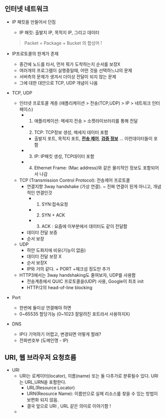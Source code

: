 ## 인터넷 네트워크

- IP 패킷을 만들어서 던짐

  - IP 패킷: 출발지 IP, 목적지 IP, 그리고 데이터

  > Packet = Package + Bucket 의 합성어 ! 

- IP프로토콜의 한계가 존재

  - 중간에 노드를 타서, 먼저 뭐가 도착하는지 순서를 보장X 
  - 여러개의 프로그램이 실행중일때, 어떤 것을 선택하느냐의 문제 
  - 서버측의 문제가 생겨서 더이상 전달이 되지 않는 문제 
  - 그에 대한 대안으로 TCP, UDP 개념이 나옴

- TCP, UDP 

  - 인터넷 프로토콜 계층 (애플리케이션 > 전송(TCP,UDP) > IP > 네트워크 인터페이스)
    - 1) 애플리케이션: 메세지 전송 > 소켓라이브러리를 통해 전달 
    - 2) TCP: TCP정보 생성, 메세지 데이터 포함 
      - 출발지 포트, 목적지 포트, **<u>전송 제어</u>**, **<u>검증 정보</u>** ... 이런데이터들이 포함 
    - 3) IP: IP패킷 생성, TCP데이터 포함 
    - 4) Ethernet Frame: (Mac address)와 같은 물리적인 정보도 포함되어서 나감 
  - TCP (Transmission Control Protocol): 전송제어 프로토콜 
    - 연결지향 3way handshake (가상 연결). ~ 진짜 연결이 된게 아니고, 개념적인 연결인것
      - 1) SYN:접속요청 
      - 2) SYN + ACK 
      - 3) ACK : 요즘에 이부분에서 데이터도 같이 전달함
    - 데이터 전달 보증
    - 순서 보장 
  - UDP 
    - 하얀 도화지에 비유(기능이 없음)
    - 데이터 전달 보장 X 
    - 순서 보장X 
    - IP와 거의 같다.  + PORT  +체크섬 정도만 추가 
  - HTTP3에서는 3way handshaking도 줄여보자, UDP를 사용함
    - 전송계층에서 QUIC 프로토콜을(UDP) 사용, Google이 최초 init 
    - HTTP/2의 head-of-line blocking

- Port 

  - 한번에 둘이상 연결해야 하면
  - 0~65535 할당가능 (0~1023 잘알려진 포트라서 사용하지X)

- DNS

  - IP다 기억하기 어렵고, 변경되면 어떻게 할래? 
  - 전화번호부 (도메인명 - IP) 



## URI, 웹 브라우저 요청흐름

- URI 
  - URI는 로케이터(locator), 이름(name) 또는 둘 다추가로 분류될수 있다. URI는 URL,URN을 포함한다. 
    - URL(Resource Locator)
    - URN(Reosurce Name): 이름만으로 실제 리소스를 찾을 수 있는 방법이 보편화 되지 않음. 
    - 결국 앞으로 URI , URL 같은 의미로 이야기함 ! 
  - 

